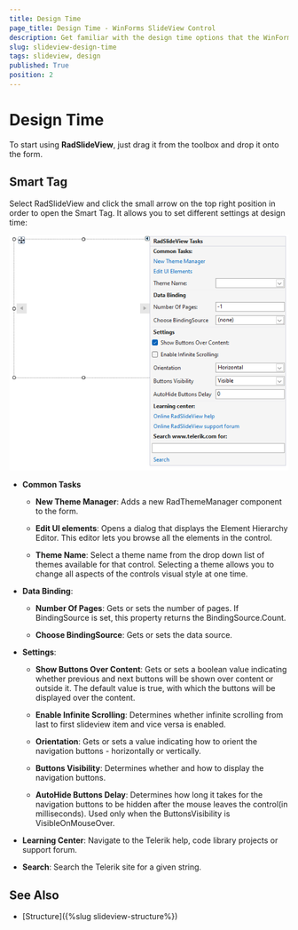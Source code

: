 ```yaml
---
title: Design Time
page_title: Design Time - WinForms SlideView Control
description: Get familiar with the design time options that the WinForms PipsPager control.
slug: slideview-design-time
tags: slideview, design
published: True
position: 2 
---
```


# Design Time

To start using __RadSlideView__, just drag it from the toolbox and drop it onto the form.

## Smart Tag

Select RadSlideView and click the small arrow on the top right position in order to open the Smart Tag. It allows you to set different settings at design time:

![WinForms SlideView Smart Tag](images/slideview-design-time001.png)

* __Common Tasks__

    *  __New Theme Manager__: Adds a new RadThemeManager component to the form.

    * __Edit UI elements__: Opens a dialog that displays the Element Hierarchy Editor. This editor lets you browse all the elements in the control.

    * __Theme Name__: Select a theme name from the drop down list of themes available for that control. Selecting a theme allows you to change all aspects of the controls visual style at one time.


* __Data Binding__:

    * __Number Of Pages__: Gets or sets the number of pages. If BindingSource is set, this property returns the BindingSource.Count.

    * __Choose BindingSource__: Gets or sets the data source.

* __Settings__:

    * __Show Buttons Over Content__: Gets or sets a boolean value indicating whether previous and next buttons will be shown over content or outside it. The default value is true, with which the buttons will be displayed over the content.

    * __Enable Infinite Scrolling__: Determines whether infinite scrolling from last to first slideview item and vice versa is enabled.
   
    * __Orientation__: Gets or sets a value indicating how to orient the navigation buttons - horizontally or vertically.

    * __Buttons Visibility__: Determines whether and how to display the navigation buttons.

    * __AutoHide Buttons Delay__: Determines how long it takes for the navigation buttons to be hidden after the mouse leaves the control(in milliseconds). Used only when the ButtonsVisibility is VisibleOnMouseOver.


* __Learning Center__: Navigate to the Telerik help, code library projects or support forum.

* __Search__: Search the Telerik site for a given string.

## See Also

* [Structure]({%slug slideview-structure%})